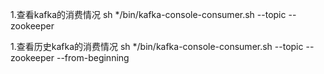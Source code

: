 1.查看kafka的消费情况
sh */bin/kafka-console-consumer.sh --topic <topticname> --zookeeper <zkip>

1.查看历史kafka的消费情况
sh */bin/kafka-console-consumer.sh --topic <topticname> --zookeeper <zkip> --from-beginning